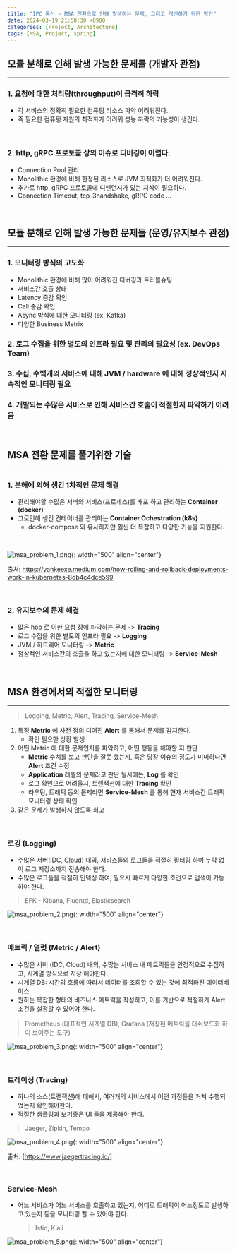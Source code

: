 ```yaml
---
title: "IPC 통신 - MSA 전환으로 인해 발생하는 문제, 그리고 개선하기 위한 방안"
date: 2024-03-19 21:58:30 +0900
categories: [Project, Architecture]
tags: [MSA, Project, spring]
---
```


## 모듈 분해로 인해 발생 가능한 문제들 (개발자 관점)

---

### 1. 요청에 대한 처리량(throughput)이 급격히 하락

- 각 서비스의 정확히 필요한 컴퓨팅 리소스 파악 어려워진다.
- 즉 필요한 컴퓨팅 자원의 최적화가 어려워 성능 하락의 가능성이 생긴다.

<br />

### 2. http, gRPC 프로토콜 상의 이슈로 디버깅이 어렵다.

- Connection Pool 관리
- Monolithic 환경에 비해 한정된 리소스로 JVM 최적화가 더 어려워진다.
- 추가로 http, gRPC 프로토콜에 디펜던시가 있는 지식이 필요하다.
- Connection Timeout, tcp-3handshake, gRPC code ...

<br />

## 모듈 분해로 인해 발생 가능한 문제들 (운영/유지보수 관점)

---

### 1. 모니터링 방식의 고도화

- Monolithic 환경에 비해 많이 어려워진 디버깅과 트러블슈팅
- 서비스간 호출 상태
- Latency 증감 확인
- Call 증감 확인
- Async 방식에 대한 모니터링 (ex. Kafka)
- 다양한 Business Metrix

### 2. 로그 수집을 위한 별도의 인프라 필요 및 관리의 필요성 (ex. DevOps Team)

### 3. 수십, 수백개의 서비스에 대해 JVM / hardware 에 대해 정상적인지 지속적인 모니터링 필요

### 4. 개발되는 수많은 서비스로 인해 서비스간 호출이 적절한지 파악하기 어려움

<br />

## MSA 전환 문제를 풀기위한 기술

---

### 1. 분해에 의해 생긴 1차적인 문제 해결

- 관리해야할 수많은 서버와 서비스(프로세스)를 배포 하고 관리하는 **Container (docker)**
- 그로인해 생긴 컨테이너를 관리하는 **Container Ochestration (k8s)**
  - docker-compose 와 유사하지만 훨씬 더 복잡하고 다양한 기능을 지원한다.

<br />

![msa_problem_1.png](/assets/img/post_img/coding/architecture/msa_problem_1.png){: width="500" align="center"}

출처: https://yankeexe.medium.com/how-rolling-and-rollback-deployments-work-in-kubernetes-8db4c4dce599

<br />

### 2. 유지보수의 문제 해결

- 많은 hop 로 이한 요청 장애 파악하는 문제 -> **Tracing**
- 로그 수집을 위한 별도의 인프라 필요 -> **Logging**
- JVM / 하드웨어 모니터링 -> **Metric**
- 정상적인 서비스간의 호출을 하고 있는지에 대한 모니터링 -> **Service-Mesh**

<br />

## MSA 환경에서의 적절한 모니터링

---

> Logging, Metric, Alert, Tracing, Service-Mesh

1. 특정 **Metric** 에 사전 정의 디어진 **Alert** 를 통해서 문제를 감지한다.
   - 확인 필요한 상황 발생
2. 어떤 Metric 에 대한 문제인지를 파악하고, 어떤 행동을 해야할 지 판단
   - **Metric** 수치를 보고 판단을 잘못 했는지, 혹은 당장 이슈의 정도가 미미하다면 **Alert** 조건 수정
   - **Application** 레벨의 문제라고 판단 될시에는, **Log** 를 확인
   - 로그 확인으로 어려울시, 트랜잭션에 대한 **Tracing** 확인
   - 라우팅, 트래픽 등의 문제라면 **Service-Mesh** 를 통해 현재 서비스간 트래픽 모니터링 상태 확인
3. 같은 문제가 발생하지 않도록 회고

<br />

### 로깅 (Logging)

- 수많은 서버(IDC, Cloud) 내의, 서비스들의 로그들을 적절히 필터링 하여 누락 없이 로그 저장소까지 전송해야 한다.
- 수많은 로그들을 적절히 인덱싱 하여, 필요시 빠르게 다양한 조건으로 검색이 가능하야 한다.

> EFK - Kibana, Fluentd, Elasticsearch

![msa_problem_2.png](/assets/img/post_img/coding/architecture/msa_problem_2.png){: width="500" align="center"}

<br />

### 메트릭 / 얼럿 (Metric / Alert)

- 수많은 서버 (IDC, Cloud) 내의, 수많는 서비스 내 메트릭들을 안정적으로 수집하고, 시계열 방식으로 저장 해야한다.
- 시계열 DB: 시간의 흐름에 따라서 데이터를 조회할 수 있는 것에 최적화된 데이터베이스
- 원하는 복잡한 형태의 비즈니스 메트릭을 작성하고, 이를 기반으로 적절하게 Alert 조건을 설정할 수 있어야 한다.

> Prometheus (대표적인 시계열 DB), Grafana (저장된 메트릭을 대쉬보드화 하여 보여주는 도구)

![msa_problem_3.png](/assets/img/post_img/coding/architecture/msa_problem_3.png){: width="500" align="center"}

<br />

### 트레이싱 (Tracing)

- 하나의 소스(트랜잭션)에 대해서, 여러개의 서비스에서 어떤 과정들을 거쳐 수행되었는지 확인해야한다.
- 적절한 샘플링과 보기좋은 UI 들을 제공해야 한다.

> Jaeger, Zipkin, Tempo

![msa_problem_4.png](/assets/img/post_img/coding/architecture/msa_problem_4.png){: width="500" align="center"}

출처: [https://www.jaegertracing.io/]

<br />

### Service-Mesh

- 어느 서비스가 어느 서비스를 호출하고 있는지, 어디로 트래픽이 어느정도로 발생하고 있는지 등을 모니터링 할 수 있어야 한다.
  > Istio, Kiali

![msa_problem_5.png](/assets/img/post_img/coding/architecture/msa_problem_5.png){: width="500" align="center"}
